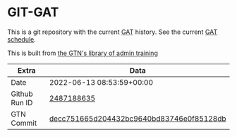 # GIT-GAT

This is a git repository with the current <abbr title="Galaxy Admin Training">GAT</abbr> history. See the current [GAT schedule](https://gxy.io/gat).

This is built from [the GTN's library of admin training](https://training.galaxyproject.org/training-material/topics/admin/)

Extra | Data
--- | ---
Date | 2022-06-13 08:53:59+00:00
Github Run ID | [2487188635](https://github.com/galaxyproject/training-material/actions/runs/2487188635)
GTN Commit | [decc751665d204432bc9640bd83746e0f85128db](https://github.com/galaxyproject/training-material/tree/decc751665d204432bc9640bd83746e0f85128db)
